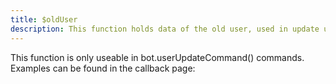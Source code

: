 ```yaml
---
title: $oldUser
description: This function holds data of the old user, used in update user callback, or else any data will be empty.
---
```


This function is only useable in bot.userUpdateCommand\(\) commands. Examples can be found in the callback page: